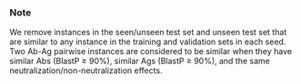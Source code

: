 ### Note   
We remove instances in the seen/unseen test set and unseen test set that are similar to any instance in the training and validation sets in each seed. 
Two Ab-Ag pairwise instances are considered to be similar when they have similar Abs (BlastP ≥ 90%), similar Ags (BlastP ≥ 90%), and the same neutralization/non-neutralization effects.
